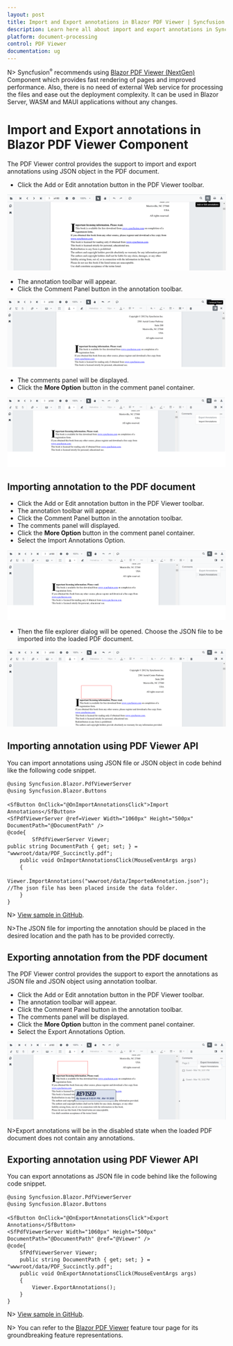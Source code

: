 ```yaml
---
layout: post
title: Import and Export annotations in Blazor PDF Viewer | Syncfusion
description: Learn here all about import and export annotations in Syncfusion Blazor PDF Viewer component and more.
platform: document-processing
control: PDF Viewer
documentation: ug
---
```


N> Syncfusion<sup style="font-size:70%">&reg;</sup> recommends using [Blazor PDF Viewer (NextGen)](https://blazor.syncfusion.com/documentation/pdfviewer-2/getting-started/server-side-application) Component which provides fast rendering of pages and improved performance. Also, there is no need of external Web service for processing the files and ease out the deployment complexity. It can be used in Blazor Server, WASM and MAUI applications without any changes.

# Import and Export annotations in Blazor PDF Viewer Component

The PDF Viewer control provides the support to import and export annotations using JSON object in the PDF document.

* Click the Add or Edit annotation button in the PDF Viewer toolbar.

![Blazor PDFViewer with Edit Button](../images/blazor-pdfviewer-edit-button.png)

* The annotation toolbar will appear.
* Click the Comment Panel button in the annotation toolbar.

![Blazor PDFViewer with Comment Panel](../images/blazor-pdfviewer-edit-sticknotes-comment.png)

* The comments panel will be displayed.
* Click the **More Option** button in the comment panel container.

![Displaying More Option in Blazor PDFViewer](../images/blazor-pdfviewer-show-more-option.png)

## Importing annotation to the PDF document

* Click the Add or Edit annotation button in the PDF Viewer toolbar.
* The annotation toolbar will appear.
* Click the Comment Panel button in the annotation toolbar.
* The comments panel will displayed.
* Click the **More Option** button in the comment panel container.
* Select the Import Annotations Option.

![Importing Annotation in Blazor PDFViewer](../images/blazor-pdfviewer-import-annotation.png)

* Then the file explorer dialog will be opened. Choose the JSON file to be imported into the loaded PDF document.

![Blazor PDFViewer with Imported Annotation](../images/blazor-pdfviewer-imported-annotation.png)

## Importing annotation using PDF Viewer API

You can import annotations using JSON file or JSON object in code behind like the following code snippet.

```cshtml
@using Syncfusion.Blazor.PdfViewerServer
@using Syncfusion.Blazor.Buttons

<SfButton OnClick="@OnImportAnnotationsClick">Import Annotations</SfButton>
<SfPdfViewerServer @ref=Viewer Width="1060px" Height="500px" DocumentPath="@DocumentPath" />
@code{
        SfPdfViewerServer Viewer;
public string DocumentPath { get; set; } = "wwwroot/data/PDF_Succinctly.pdf";
    public void OnImportAnnotationsClick(MouseEventArgs args)
    {
        Viewer.ImportAnnotations("wwwroot/data/ImportedAnnotation.json"); //The json file has been placed inside the data folder.
    }
}
```

N> [View sample in GitHub](https://github.com/SyncfusionExamples/blazor-pdf-viewer-classic-examples/tree/master/Annotations/Import-Export/Annotations%20as%20JSON%20stream%20and%20file).

N>The JSON file for importing the annotation should be placed in the desired location and the path has to be provided correctly.

## Exporting annotation from the PDF document

The PDF Viewer control provides the support to export the annotations as JSON file and JSON object using annotation toolbar.

* Click the Add or Edit annotation button in the PDF Viewer toolbar.
* The annotation toolbar will appear.
* Click the Comment Panel button in the annotation toolbar.
* The comments panel will be displayed.
* Click the **More Option** button in the comment panel container.
* Select the Export Annotations Option.

![Exporting Annotation in Blazor PDFViewer](../images/blazor-pdfviewer-export-annotation.png)

N>Export annotations will be in the disabled state when the loaded PDF document does not contain any annotations.

## Exporting annotation using PDF Viewer API

You can export annotations as JSON file in code behind like the following code snippet.

```cshtml
@using Syncfusion.Blazor.PdfViewerServer
@using Syncfusion.Blazor.Buttons

<SfButton OnClick="@OnExportAnnotationsClick">Export Annotations</SfButton>
<SfPdfViewerServer Width="1060px" Height="500px" DocumentPath="@DocumentPath" @ref="@Viewer" />
@code{
    SfPdfViewerServer Viewer;
    public string DocumentPath { get; set; } = "wwwroot/data/PDF_Succinctly.pdf";
    public void OnExportAnnotationsClick(MouseEventArgs args)
    {
        Viewer.ExportAnnotations();
    }
}
```
N> [View sample in GitHub](https://github.com/SyncfusionExamples/blazor-pdf-viewer-classic-examples/tree/master/Annotations/Import-Export/Annotations%20as%20JSON%20stream%20and%20file).

N> You can refer to the [Blazor PDF Viewer](https://www.syncfusion.com/blazor-components/blazor-pdf-viewer) feature tour page for its groundbreaking feature representations.